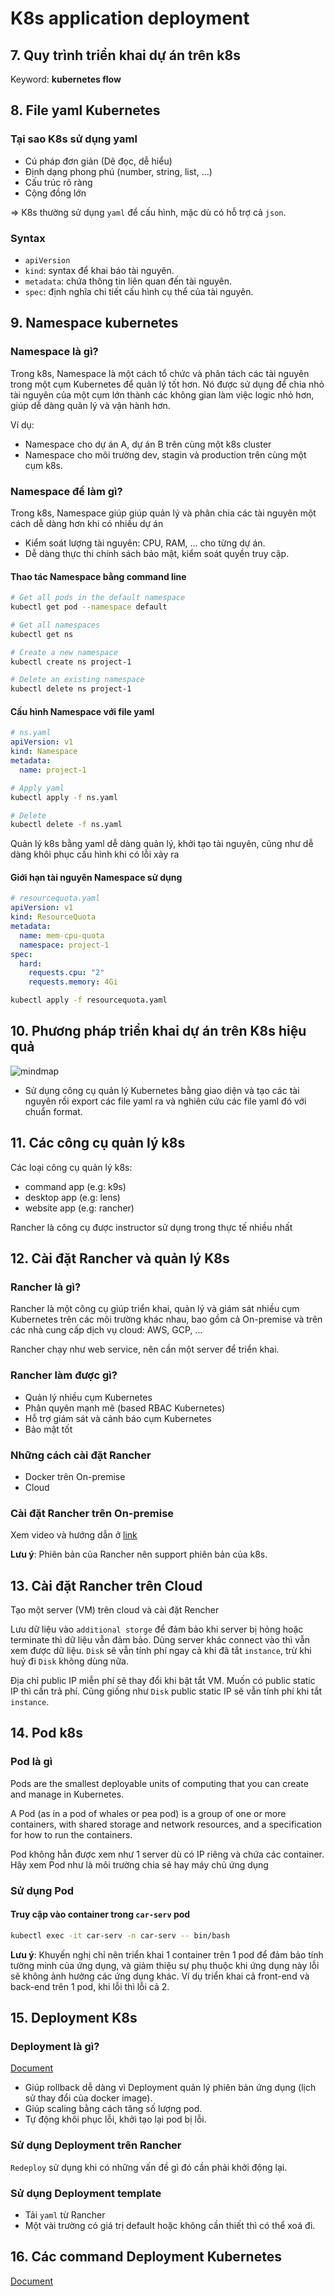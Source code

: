 # K8s application deployment

## 7. Quy trình triển khai dự án trên k8s

Keyword: **kubernetes flow**

## 8. File yaml Kubernetes

### Tại sao K8s sử dụng yaml

- Cú pháp đơn giản (Dẽ đọc, dễ hiểu)
- Định dạng phong phú (number, string, list, ...)
- Cấu trúc rõ ràng
- Cộng đồng lớn

=> K8s thường sử dụng `yaml` để cấu hình, mặc dù có hỗ trợ cả `json`.

### Syntax

- `apiVersion`
- `kind`: syntax để khai báo tài nguyên.
- `metadata`: chứa thông tin liên quan đến tài nguyên.
- `spec`: định nghĩa chi tiết cấu hình cụ thể của tài nguyên.

## 9. Namespace kubernetes

### Namespace là gì?

Trong k8s, Namespace là một cách tổ chức và phân tách các tài nguyên trong một cụm Kubernetes để quản lý tốt hơn. Nó được sử dụng để chia nhỏ tài nguyên của một cụm lớn thành các không gian làm việc logic nhỏ hơn, giúp dễ dàng quản lý và vận hành hơn.

Ví dụ:

- Namespace cho dự án A, dự án B trên cùng một k8s cluster
- Namespace cho môi trường dev, stagin và production trên cùng một cụm k8s.

### Namespace để làm gì?

Trong k8s, Namespace giúp giúp quản lý và phân chia các tài nguyên một cách dễ dàng hơn khi có nhiều dự án

- Kiểm soát lượng tài nguyên: CPU, RAM, ... cho từng dự án.
- Dễ dàng thực thi chính sách bảo mật, kiểm soát quyền truy cập.

#### Thao tác Namespace bằng command line

```bash
# Get all pods in the default namespace
kubectl get pod --namespace default

# Get all namespaces
kubectl get ns

# Create a new namespace
kubectl create ns project-1

# Delete an existing namespace
kubectl delete ns project-1
```

#### Cấu hình Namespace với file yaml

```yaml
# ns.yaml
apiVersion: v1
kind: Namespace
metadata:
  name: project-1
```

```bash
# Apply yaml
kubectl apply -f ns.yaml

# Delete
kubectl delete -f ns.yaml
```
Quản lý k8s bằng yaml dễ dàng quản lý, khởi tạo tài nguyên, cũng như dễ dàng khôi phục cấu hình khi có lỗi xảy ra

#### Giới hạn tài nguyên Namespace sử dụng
```yaml
# resourcequota.yaml
apiVersion: v1
kind: ResourceQuota
metadata:
  name: mem-cpu-quota
  namespace: project-1
spec:
  hard:
    requests.cpu: "2"
    requests.memory: 4Gi
```
```bash
kubectl apply -f resourcequota.yaml
```

## 10. Phương pháp triển khai dự án trên K8s hiệu quả
![mindmap](./assets/k8s-mindmap.png)
- Sử dụng công cụ quản lý Kubernetes bằng giao diện và tạo các tài nguyên rồi export các file yaml ra và nghiên cứu các file yaml đó với chuẩn format.

## 11. Các công cụ quản lý k8s
Các loại công cụ quản lý k8s:
- command app (e.g: k9s)
- desktop app (e.g: lens)
- website app (e.g: rancher)

Rancher là công cụ được instructor sử dụng trong thực tế nhiều nhất

## 12. Cài đặt Rancher và quản lý K8s
### Rancher là gì?
Rancher là một công cụ giúp triển khai, quản lý và giám sát nhiều cụm Kubernetes trên các môi trường khác nhau, bao gồm cả On-premise và trên các nhà cung cấp dịch vụ cloud: AWS, GCP, ...

Rancher chạy như web service, nên cần một server để triển khai.

### Rancher làm được gì?
- Quản lý nhiều cụm Kubernetes
- Phân quyên mạnh mẽ (based RBAC Kubernetes)
- Hỗ trợ giám sát và cảnh báo cụm Kubernetes
- Bảo mật tốt

### Những cách cài đặt Rancher
- Docker trên On-premise
- Cloud

### Cài đặt Rancher trên On-premise
Xem video và hướng dẫn ở [link](https://devopsedu.vn/courses/khoa-hoc-kubenetes-thuc-te/lesson/bai-12-cai-dat-rancher-va-quan-ly-kubernetes-2/)

**Lưu ý**: Phiên bản của Rancher nên support phiên bản của k8s.

## 13. Cài đặt Rancher trên Cloud
Tạo một server (VM) trên cloud và cài đặt Rencher

Lưu dữ liệu vào `additional storge` để đảm bảo khi server bị hỏng hoặc terminate thì dữ liệu vẫn đảm bảo. Dùng server khác connect vào thì vẫn xem được dữ liệu. `Disk` sẽ vẫn tính phí ngay cả khi đã tắt `instance`, trừ khi huỷ đi `Disk` không dùng nữa.

Địa chỉ public IP miễn phí sẽ thay đổi khi bật tắt VM. Muốn có public static IP thì cần trả phí. Cũng giống như `Disk` public static IP sẽ vẫn tính phí khi tắt `instance`.

## 14. Pod k8s

### Pod là gì
Pods are the smallest deployable units of computing that you can create and manage in Kubernetes.

A Pod (as in a pod of whales or pea pod) is a group of one or more containers, with shared storage and network resources, and a specification for how to run the containers.

Pod không hẳn được xem như 1 server dù có IP riêng và chứa các container. Hãy xem Pod như là môi trường chia sẻ hay máy chủ ứng dụng

### Sử dụng Pod
#### Truy cập vào container trong `car-serv` pod
```bash
kubectl exec -it car-serv -n car-serv -- bin/bash
```
**Lưu ý**: Khuyến nghị chỉ nên triển khai 1 container trên 1 pod để đảm bảo tính tường minh của ứng dụng, và giảm thiệu sự phụ thuộc khi ứng dụng này lỗi sẽ không ảnh hưởng các ứng dụng khác. Ví dụ triển khai cả front-end và back-end trên 1 pod, khi lỗi thì lỗi cả 2.

## 15. Deployment K8s
### Deployment là gì?
[Document](https://kubernetes.io/docs/concepts/workloads/controllers/deployment/)
- Giúp rollback dễ dàng vì Deployment quản lý phiên bản ứng dụng (lịch sử thay đổi của docker image).
- Giúp scaling bằng cách tăng số lượng pod.
- Tự động khôi phục lỗi, khởi tạo lại pod bị lỗi.

### Sử dụng Deployment trên Rancher
`Redeploy` sử dụng khi có những vấn đề gì đó cần phải khởi động lại.

### Sử dụng Deployment template
- Tải `yaml` từ Rancher
- Một vài trường có giá trị default hoặc không cần thiết thì có thể xoá đi.

## 16. Các command Deployment Kubernetes
[Document](https://kubernetes.io/docs/concepts/workloads/controllers/deployment/)
